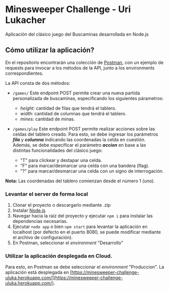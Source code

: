 # Minesweeper Challenge - Uri Lukacher

Aplicación del clásico juego del Buscaminas desarrollada en Node.js

## Cómo utilizar la aplicación?

En el repositorio encontrarán una colección de [Postman](https://www.postman.com/), con un ejemplo de requests para invocar a los métodos de la API, junto a los environments correspondientes.

La API consta de dos métodos:
- `/games/`
Este endpoint POST permite crear una nueva partida personalizada de buscaminas, especificando los siguientes párametros:
	- *height:* cantidad de filas que tendrá el tablero.
	- *width:* cantidad de columnas que tendrá el tablero.
	- *mines:* cantidad de minas.


- `/games/play` 
Este endpoint POST permite realizar acciones sobre las celdas del tablero creado. Para esto, se debe ingresar los parámetros ***fila*** y ***columna***  indicando las coordenadas la celda en cuestión.
Además, se debe especificar el parámetro ***accion***  en base a las distintas funcionalidades del clásico juego:
	- "T" para clickear y destapar una celda.
	- "F" para marcar/desmarcar una celda con una bandera (flag).
	- "?" para marcar/desmarcar una celda con un signo de interrogación.

**Nota:** Las coordenadas del tablero comienzan desde el número 1 (uno).


### Levantar el server de forma local

1. Clonar el proyecto o descargarlo mediante .zip
2. Instalar [Node.js](https://nodejs.org/es/)
3. Navegar hacia la raíz del proyecto y ejecutar `npm i` para instalar las dependencias necesarias.
4. Ejecutar `node app` o bien `npm start` para levantar la aplicación en localhost (por defecto en el puerto 8080, se puede modificar mediante el archivo de configuración).
5. En Postman, seleccionar el *environment* "Desarrollo"


### Utilizar la aplicación desplegada en Cloud.
Para esto, en Postman se debe seleccionar el *environment* "Produccion". 
La aplicación está desplegada en  [https://minesweeper-challenge-uluka.herokuapp.com/](https://minesweeper-challenge-uluka.herokuapp.com/).

